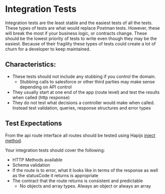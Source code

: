 # Integration Tests

Integration tests are the least stable and the easiest tests of all the tests. 
These types of tests are what would replace Postman tests. However, these will break the most if your business logic, or contracts change. 
These should be the lowest priority of tests to write even though they may be the easiest. 
Because of their fragility these types of tests could create a lot of churn for a developer to keep maintained.

## Characteristics:

- These tests should not include any stubbing if you control the domain.
  - Stubbing calls to salesforce or other third parties may make sense depending on API control
- They usually start at one end of the app (route level) and test the results when called (http response)
- They do not test what decisions a controller would make when called. Instead test validation, queries, response structures and error types

## Test Expectations

From the api route interface all routes should be tested using Hapijs [inject method](https://hapijs.com/api#-await-serverinjectoptions).

Your integration tests should cover the following:

- HTTP Methods available
- Schema validation
- If the route is to error, what it looks like in terms of the response as well as the statusCode it returns is appropriate
- The contract that the route returns is consistent and predictable
  - No objects and array types. Always an object or always an array
